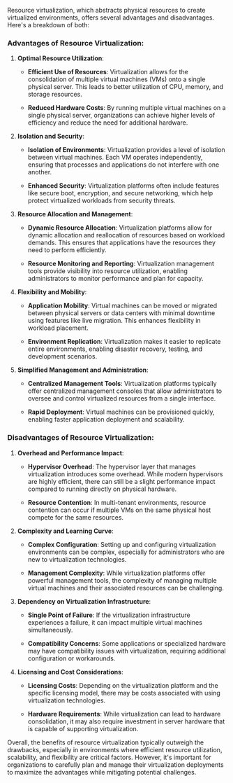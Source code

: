 Resource virtualization, which abstracts physical resources to create virtualized environments, offers several advantages and disadvantages. Here's a breakdown of both:

### Advantages of Resource Virtualization:

1. **Optimal Resource Utilization**:

   - **Efficient Use of Resources**: Virtualization allows for the consolidation of multiple virtual machines (VMs) onto a single physical server. This leads to better utilization of CPU, memory, and storage resources.

   - **Reduced Hardware Costs**: By running multiple virtual machines on a single physical server, organizations can achieve higher levels of efficiency and reduce the need for additional hardware.

2. **Isolation and Security**:

   - **Isolation of Environments**: Virtualization provides a level of isolation between virtual machines. Each VM operates independently, ensuring that processes and applications do not interfere with one another.

   - **Enhanced Security**: Virtualization platforms often include features like secure boot, encryption, and secure networking, which help protect virtualized workloads from security threats.

3. **Resource Allocation and Management**:

   - **Dynamic Resource Allocation**: Virtualization platforms allow for dynamic allocation and reallocation of resources based on workload demands. This ensures that applications have the resources they need to perform efficiently.

   - **Resource Monitoring and Reporting**: Virtualization management tools provide visibility into resource utilization, enabling administrators to monitor performance and plan for capacity.

4. **Flexibility and Mobility**:

   - **Application Mobility**: Virtual machines can be moved or migrated between physical servers or data centers with minimal downtime using features like live migration. This enhances flexibility in workload placement.

   - **Environment Replication**: Virtualization makes it easier to replicate entire environments, enabling disaster recovery, testing, and development scenarios.

5. **Simplified Management and Administration**:

   - **Centralized Management Tools**: Virtualization platforms typically offer centralized management consoles that allow administrators to oversee and control virtualized resources from a single interface.

   - **Rapid Deployment**: Virtual machines can be provisioned quickly, enabling faster application deployment and scalability.

### Disadvantages of Resource Virtualization:

1. **Overhead and Performance Impact**:

   - **Hypervisor Overhead**: The hypervisor layer that manages virtualization introduces some overhead. While modern hypervisors are highly efficient, there can still be a slight performance impact compared to running directly on physical hardware.

   - **Resource Contention**: In multi-tenant environments, resource contention can occur if multiple VMs on the same physical host compete for the same resources.

2. **Complexity and Learning Curve**:

   - **Complex Configuration**: Setting up and configuring virtualization environments can be complex, especially for administrators who are new to virtualization technologies.

   - **Management Complexity**: While virtualization platforms offer powerful management tools, the complexity of managing multiple virtual machines and their associated resources can be challenging.

3. **Dependency on Virtualization Infrastructure**:

   - **Single Point of Failure**: If the virtualization infrastructure experiences a failure, it can impact multiple virtual machines simultaneously.

   - **Compatibility Concerns**: Some applications or specialized hardware may have compatibility issues with virtualization, requiring additional configuration or workarounds.

4. **Licensing and Cost Considerations**:

   - **Licensing Costs**: Depending on the virtualization platform and the specific licensing model, there may be costs associated with using virtualization technologies.

   - **Hardware Requirements**: While virtualization can lead to hardware consolidation, it may also require investment in server hardware that is capable of supporting virtualization.

Overall, the benefits of resource virtualization typically outweigh the drawbacks, especially in environments where efficient resource utilization, scalability, and flexibility are critical factors. However, it's important for organizations to carefully plan and manage their virtualization deployments to maximize the advantages while mitigating potential challenges.
